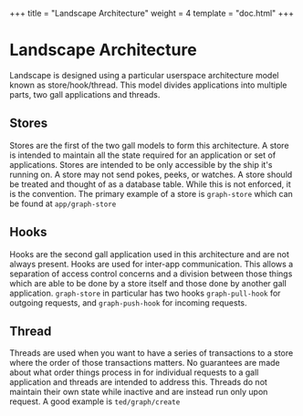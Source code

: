 +++
title = "Landscape Architecture"
weight = 4
template = "doc.html"
+++

# Landscape Architecture

Landscape is designed using a particular userspace architecture model known as store/hook/thread. This model divides applications into multiple parts, two gall applications and threads.

## Stores

Stores are the first of the two gall models to form this architecture. A store is intended to maintain all the state required for an application or set of applications. Stores are intended to be only accessible by the ship it's running on. A store may not send pokes, peeks, or watches. A store should be treated and thought of as a database table. While this is not enforced, it is the convention. The primary example of a store is `graph-store` which can be found at `app/graph-store`

## Hooks

Hooks are the second gall application used in this architecture and are not always present. Hooks are used for inter-app communication. This allows a separation of access control concerns and a division between those things which are able to be done by a store itself and those done by another gall application. `graph-store` in particular has two hooks `graph-pull-hook` for outgoing requests, and `graph-push-hook` for incoming requests.

## Thread

Threads are used when you want to have a series of transactions to a store where the order of those transactions matters. No guarantees are made about what order things process in for individual requests to a gall application and threads are intended to address this. Threads do not maintain their own state while inactive and are instead run only upon request. A good example is `ted/graph/create`